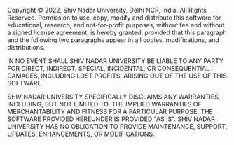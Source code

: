 Copyright &copy; 2022, Shiv Nadar University, Delhi NCR, India. All Rights
Reserved. Permission to use, copy, modify and distribute this software for
educational, research, and not-for-profit purposes, without fee and without a
signed license agreement, is hereby granted, provided that this paragraph and
the following two paragraphs appear in all copies, modifications, and
distributions.

IN NO EVENT SHALL SHIV NADAR UNIVERSITY BE LIABLE TO ANY PARTY FOR DIRECT,
INDIRECT, SPECIAL, INCIDENTAL, OR CONSEQUENTIAL DAMAGES, INCLUDING LOST
PROFITS, ARISING OUT OF THE USE OF THIS SOFTWARE.

SHIV NADAR UNIVERSITY SPECIFICALLY DISCLAIMS ANY WARRANTIES, INCLUDING, BUT
NOT LIMITED TO, THE IMPLIED WARRANTIES OF MERCHANTABILITY AND FITNESS FOR A
PARTICULAR PURPOSE. THE SOFTWARE PROVIDED HEREUNDER IS PROVIDED "AS IS". SHIV
NADAR UNIVERSITY HAS NO OBLIGATION TO PROVIDE MAINTENANCE, SUPPORT, UPDATES,
ENHANCEMENTS, OR MODIFICATIONS.